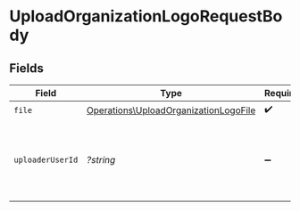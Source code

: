 # UploadOrganizationLogoRequestBody


## Fields

| Field                                                                                          | Type                                                                                           | Required                                                                                       | Description                                                                                    |
| ---------------------------------------------------------------------------------------------- | ---------------------------------------------------------------------------------------------- | ---------------------------------------------------------------------------------------------- | ---------------------------------------------------------------------------------------------- |
| `file`                                                                                         | [Operations\UploadOrganizationLogoFile](../../Models/Operations/UploadOrganizationLogoFile.md) | :heavy_check_mark:                                                                             | N/A                                                                                            |
| `uploaderUserId`                                                                               | *?string*                                                                                      | :heavy_minus_sign:                                                                             | The ID of the user that will be credited with the image upload.                                |